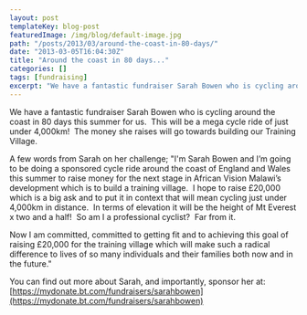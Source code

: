 ```yaml
---
layout: post
templateKey: blog-post
featuredImage: /img/blog/default-image.jpg
path: "/posts/2013/03/around-the-coast-in-80-days/"
date: "2013-03-05T16:04:30Z"
title: "Around the coast in 80 days..."
categories: []
tags: [fundraising]
excerpt: "We have a fantastic fundraiser Sarah Bowen who is cycling around the coast in 80 days this summer f..."
---
```


We have a fantastic fundraiser Sarah Bowen who is cycling around the coast in 80 days this summer for us.  This will be a mega cycle ride of just under 4,000km!  The money she raises will go towards building our Training Village.

A few words from Sarah on her challenge; "I'm Sarah Bowen and I’m going to be doing a sponsored cycle ride around the coast of England and Wales this summer to raise money for the next stage in African Vision Malawi’s development which is to build a training village.  I hope to raise £20,000 which is a big ask and to put it in context that will mean cycling just under 4,000km in distance.  In terms of elevation it will be the height of Mt Everest x two and a half!  So am I a professional cyclist?  Far from it.

Now I am committed, committed to getting fit and to achieving this goal of raising £20,000 for the training village which will make such a radical difference to lives of so many individuals and their families both now and in the future."

You can find out more about Sarah, and importantly, sponsor her at: [https://mydonate.bt.com/fundraisers/sarahbowen](https://mydonate.bt.com/fundraisers/sarahbowen)